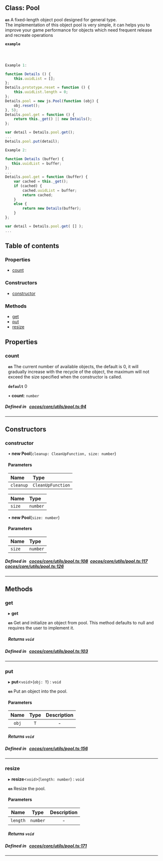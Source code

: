 
## Class: Pool







**`en`** 
A fixed-length object pool designed for general type.<br>
The implementation of this object pool is very simple,
it can helps you to improve your game performance for objects which need frequent release and recreate operations<br/>




**`example`**

```ts



Example 1:

function Details () {
    this.uuidList = [];
};
Details.prototype.reset = function () {
    this.uuidList.length = 0;
};
Details.pool = new js.Pool(function (obj) {
    obj.reset();
}, 5);
Details.pool.get = function () {
    return this._get() || new Details();
};

var detail = Details.pool.get();
...
Details.pool.put(detail);

Example 2:

function Details (buffer) {
   this.uuidList = buffer;
};
...
Details.pool.get = function (buffer) {
    var cached = this._get();
    if (cached) {
        cached.uuidList = buffer;
        return cached;
    }
    else {
        return new Details(buffer);
    }
};

var detail = Details.pool.get( [] );
...


```


<div class="table-of-content">
<h2>Table of contents</h2>


### Properties

- [ count](#count)

### Constructors

- [ constructor](#constructor)

### Methods

- [ get](#get)
- [ put](#put)
- [ resize](#resize)
</div>

## Properties


### count
<div style="margin-left: 10px;">




**`en`** 
The current number of available objects, the default is 0, it will gradually increase with the recycle of the object,
the maximum will not exceed the size specified when the constructor is called.




**`default`** 0





•  **count**:
`number` 
</div>

##### Defined in &nbsp;   [cocos/core/utils/pool.ts:94](https://github.com/cocos-creator/engine/blob/c7bf6b8a9/cocos/core/utils/pool.ts#L94)&nbsp;


___

<!---->
## Constructors


### constructor
<div style="margin-left: 10px;">

• **new Pool**(`cleanup: CleanUpFunction, size: number`)

#### Parameters
| Name | Type |
| :------ | :------ |
| `cleanup` | `CleanUpFunction` |





| Name | Type |
| :------ | :------ |
| `size` | `number` |





• **new Pool**(`size: number`)

#### Parameters
| Name | Type |
| :------ | :------ |
| `size` | `number` |





</div>

##### Defined in &nbsp;   [cocos/core/utils/pool.ts:108](https://github.com/cocos-creator/engine/blob/c7bf6b8a9/cocos/core/utils/pool.ts#L108)&nbsp;   [cocos/core/utils/pool.ts:117](https://github.com/cocos-creator/engine/blob/c7bf6b8a9/cocos/core/utils/pool.ts#L117)&nbsp;   [cocos/core/utils/pool.ts:126](https://github.com/cocos-creator/engine/blob/c7bf6b8a9/cocos/core/utils/pool.ts#L126)&nbsp;


---

<!---->
## Methods

### get
<div style="margin-left: 10px;">

▸   **get**




**`en`** 
Get and initialize an object from pool. This method defaults to null and requires the user to implement it.




<!---->


##### Returns `void`




</div>

##### Defined in &nbsp;   [cocos/core/utils/pool.ts:103](https://github.com/cocos-creator/engine/blob/c7bf6b8a9/cocos/core/utils/pool.ts#L103)&nbsp;
___
### put
<div style="margin-left: 10px;">

▸   **put**<`void`\>(`obj: T`) : `void`




**`en`** Put an object into the pool.




<!---->
<!--    #### Returns `void` -->
<!---->

#### Parameters

| Name | Type | Description |
| :------: | :------: | :------: |
| `obj` | `T` | - |



##### Returns `void`




</div>

##### Defined in &nbsp;   [cocos/core/utils/pool.ts:156](https://github.com/cocos-creator/engine/blob/c7bf6b8a9/cocos/core/utils/pool.ts#L156)&nbsp;
___
### resize
<div style="margin-left: 10px;">

▸   **resize**<`void`\>(`length: number`) : `void`




**`en`** Resize the pool.




<!---->
<!--    #### Returns `void` -->
<!---->

#### Parameters

| Name | Type | Description |
| :------: | :------: | :------: |
| `length` | `number` | - |



##### Returns `void`




</div>

##### Defined in &nbsp;   [cocos/core/utils/pool.ts:171](https://github.com/cocos-creator/engine/blob/c7bf6b8a9/cocos/core/utils/pool.ts#L171)&nbsp;
___
<!---->



